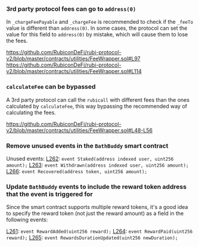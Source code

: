 ### 3rd party protocol fees can go to `address(0)`

In `_chargeFeePayable` and `_chargeFee` is recommended to check if the `_feeTo` value is different than `address(0)`. In some cases, the protocol can set the value for this field to `address(0)` by mistake, which will cause them to lose the fees.

https://github.com/RubiconDeFi/rubi-protocol-v2/blob/master/contracts/utilities/FeeWrapper.sol#L97
https://github.com/RubiconDeFi/rubi-protocol-v2/blob/master/contracts/utilities/FeeWrapper.sol#L114

### `calculateFee` can be bypassed

A 3rd party protocol can call the `rubicall` with different fees than the ones calculated by `calculateFee`, this way bypassing the recommended way of calculating the fees. 

https://github.com/RubiconDeFi/rubi-protocol-v2/blob/master/contracts/utilities/FeeWrapper.sol#L48-L56

### Remove unused events in the `BathBuddy` smart contract

Unused events:
[L262](https://github.com/RubiconDeFi/rubi-protocol-v2/blob/master/contracts/periphery/BathBuddy.sol#L262): `event Staked(address indexed user, uint256 amount);`
[L263](https://github.com/RubiconDeFi/rubi-protocol-v2/blob/master/contracts/periphery/BathBuddy.sol#L263): `event Withdrawn(address indexed user, uint256 amount);`
[L266](https://github.com/RubiconDeFi/rubi-protocol-v2/blob/master/contracts/periphery/BathBuddy.sol#L266): `event Recovered(address token, uint256 amount);`

### Update `BathBuddy` events to include the reward token address that the event is triggered for

Since the smart contract supports multiple reward tokens, it's a good idea to specify the reward token (not just the reward amount) as a field in the following events:

[L261](https://github.com/RubiconDeFi/rubi-protocol-v2/blob/master/contracts/periphery/BathBuddy.sol#L261): `event RewardAdded(uint256 reward);`
[L264](https://github.com/RubiconDeFi/rubi-protocol-v2/blob/master/contracts/periphery/BathBuddy.sol#L264): `event RewardPaid(uint256 reward);`
[L265](https://github.com/RubiconDeFi/rubi-protocol-v2/blob/master/contracts/periphery/BathBuddy.sol#L265): `event RewardsDurationUpdated(uint256 newDuration);`